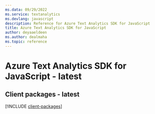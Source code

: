 ```yaml
---
ms.data: 09/29/2022
ms.service: textanalytics
ms.devlang: javascript
description: Reference for Azure Text Analytics SDK for JavaScript
title: Azure Text Analytics SDK for JavaScript
author: deyaaeldeen
ms.author: dealmaha
ms.topic: reference
---
```

# Azure Text Analytics SDK for JavaScript - latest

## Client packages - latest
[!INCLUDE [client-packages](text-analytics-client-index.md)]